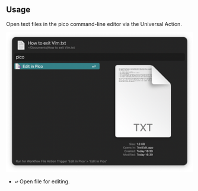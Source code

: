 ## Usage

Open text files in the pico command-line editor via the Universal Action.

![Universal Action to open in Pico](images/ua.png)

* <kbd>↩</kbd> Open file for editing.
